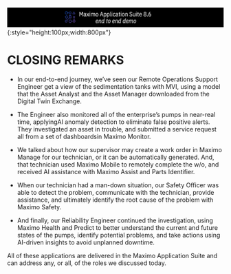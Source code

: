 ![img](img/banner.png){:style="height:100px;width:800px"}

<h1>CLOSING REMARKS</h1> 

- In our end-to-end journey, we’ve seen our Remote Operations Support Engineer get a view of the sedimentation tanks with MVI, using a model that the Asset Analyst and the Asset Manager downloaded from the Digital Twin Exchange. 

- The Engineer also monitored all of the enterprise’s pumps in near-real time, applyingAI anomaly detection to eliminate false positive alerts. They investigated an asset in trouble, and submitted a service request all from a set of dashboardsin Maximo Monitor. 

- We talked about how our supervisor may create a work order in Maximo Manage for our technician, or it can be automatically generated.  And, that technician used Maximo Mobile to remotely complete the w/o, and received AI assistance with Maximo Assist and Parts Identifier. 

- When our technician had a man-down situation, our Safety Officer was able to detect the problem, communicate with the technician, provide assistance, and ultimately identify the root cause of the problem with Maximo Safety. 

- And finally, our Reliability Engineer continued the investigation, using Maximo Health and Predict to better understand the current and future states of the pumps, identify potential problems, and take actions using AI-driven insights to avoid unplanned downtime. 

All of these applications are delivered in the Maximo Application Suite and can address any, or all, of the roles we discussed today. 